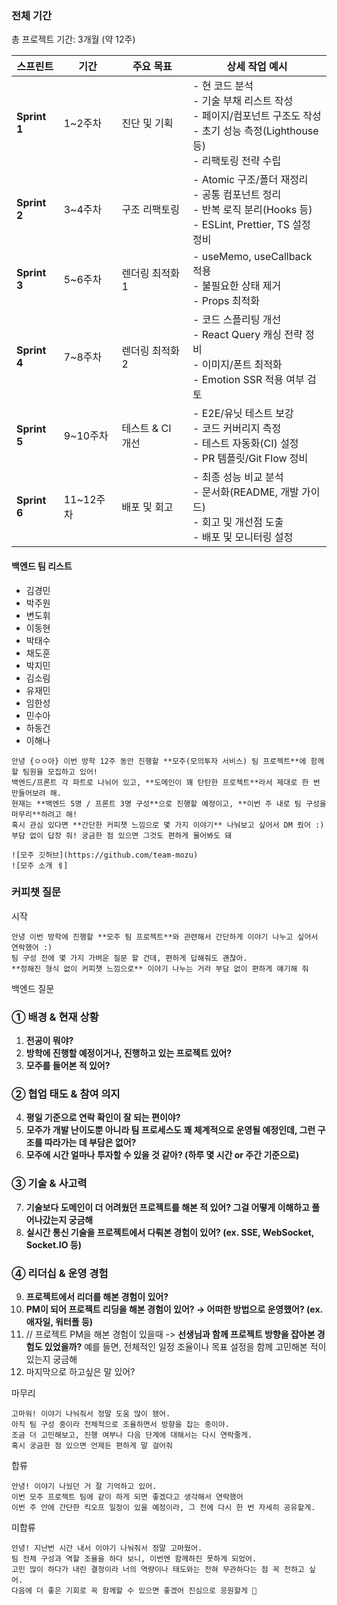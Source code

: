 
### 전체 기간

총 프로젝트 기간: 3개월 (약 12주)

| 스프린트         | 기간      | 주요 목표       | 상세 작업 예시                                                                                     |
| ------------ | ------- | ----------- | -------------------------------------------------------------------------------------------- |
| **Sprint 1** | 1~2주차   | 진단 및 기획     | - 현 코드 분석<br>- 기술 부채 리스트 작성<br>- 페이지/컴포넌트 구조도 작성<br>- 초기 성능 측정(Lighthouse 등)<br>- 리팩토링 전략 수립 |
| **Sprint 2** | 3~4주차   | 구조 리팩토링     | - Atomic 구조/폴더 재정리<br>- 공통 컴포넌트 정리<br>- 반복 로직 분리(Hooks 등)<br>- ESLint, Prettier, TS 설정 정비    |
| **Sprint 3** | 5~6주차   | 렌더링 최적화 1   | - useMemo, useCallback 적용<br>- 불필요한 상태 제거<br>- Props 최적화                                     |
| **Sprint 4** | 7~8주차   | 렌더링 최적화 2   | - 코드 스플리팅 개선<br>- React Query 캐싱 전략 정비<br>- 이미지/폰트 최적화<br>- Emotion SSR 적용 여부 검토             |
| **Sprint 5** | 9~10주차  | 테스트 & CI 개선 | - E2E/유닛 테스트 보강<br>- 코드 커버리지 측정<br>- 테스트 자동화(CI) 설정<br>- PR 템플릿/Git Flow 정비                  |
| **Sprint 6** | 11~12주차 | 배포 및 회고     | - 최종 성능 비교 분석<br>- 문서화(README, 개발 가이드)<br>- 회고 및 개선점 도출<br>- 배포 및 모니터링 설정                    |

#### 백엔드 팀 리스트

- 김경민
- 박주원
- 변도휘
- 이동현
- 박태수
- 채도훈
- 박지민
- 김소림
- 유재민
- 임한성
- 민수아
- 하동건
- 이해나

```
안녕 {ㅇㅇ아} 이번 방학 12주 동안 진행할 **모주(모의투자 서비스) 팀 프로젝트**에 함께할 팀원을 모집하고 있어!
백엔드/프론트 각 파트로 나뉘어 있고, **도메인이 꽤 탄탄한 프로젝트**라서 제대로 한 번 만들어보려 해.
현재는 **백엔드 5명 / 프론트 3명 구성**으로 진행할 예정이고, **이번 주 내로 팀 구성을 마무리**하려고 해!
혹시 관심 있다면 **간단한 커피챗 느낌으로 몇 가지 이야기** 나눠보고 싶어서 DM 줬어 :)
부담 없이 답장 줘! 궁금한 점 있으면 그것도 편하게 물어봐도 돼

![모주 깃허브](https://github.com/team-mozu)
![모주 소개 ㅔ]
```

### 커피챗 질문

시작
```
안녕 이번 방학에 진행할 **모주 팀 프로젝트**와 관련해서 간단하게 이야기 나누고 싶어서 연락했어 :)
팀 구성 전에 몇 가지 가벼운 질문 할 건데, 편하게 답해줘도 괜찮아.
**정해진 형식 없이 커피챗 느낌으로** 이야기 나누는 거라 부담 없이 편하게 얘기해 줘
```

백엔드 질문
### ① **배경 & 현재 상황**

1. **전공이 뭐야?**
2. **방학에 진행할 예정이거나, 진행하고 있는 프로젝트 있어?**
3. **모주를 들어본 적 있어?**

### ② **협업 태도 & 참여 의지**

4. **평일 기준으로 연락 확인이 잘 되는 편이야?**
5. **모주가 개발 난이도뿐 아니라 팀 프로세스도 꽤 체계적으로 운영될 예정인데, 그런 구조를 따라가는 데 부담은 없어?**
6. **모주에 시간 얼마나 투자할 수 있을 것 같아? (하루 몇 시간 or 주간 기준으로)**

### ③ **기술 & 사고력**

7. **기술보다 도메인이 더 어려웠던 프로젝트를 해본 적 있어? 그걸 어떻게 이해하고 풀어나갔는지 궁금해**
8. **실시간 통신 기술을 프로젝트에서 다뤄본 경험이 있어? (ex. SSE, WebSocket, Socket.IO 등)**

### ④ **리더십 & 운영 경험**

9. **프로젝트에서 리더를 해본 경험이 있어?**
10. **PM이 되어 프로젝트 리딩을 해본 경험이 있어? → 어떠한 방법으로 운영했어? (ex. 애자일, 워터폴 등)**
11. // 프로젝트 PM을 해본 경험이 있을때 -> **선생님과 함께 프로젝트 방향을 잡아본 경험도 있었을까?**
    예를 들면, 전체적인 일정 조율이나 목표 설정을 함께 고민해본 적이 있는지 궁금해
12. 마지막으로 하고싶은 말 있어?


마무리
```
고마워! 이야기 나눠줘서 정말 도움 많이 됐어.
아직 팀 구성 중이라 전체적으로 조율하면서 방향을 잡는 중이야.
조금 더 고민해보고, 진행 여부나 다음 단계에 대해서는 다시 연락줄게.
혹시 궁금한 점 있으면 언제든 편하게 말 걸어줘
```

합류
```
안녕! 이야기 나눴던 거 잘 기억하고 있어.
이번 모주 프로젝트 팀에 같이 하게 되면 좋겠다고 생각해서 연락했어
이번 주 안에 간단한 킥오프 일정이 있을 예정이라, 그 전에 다시 한 번 자세히 공유할게.
```

미합류
```
안녕! 지난번 시간 내서 이야기 나눠줘서 정말 고마웠어.
팀 전체 구성과 역할 조율을 하다 보니, 이번엔 함께하진 못하게 되었어.
고민 많이 하다가 내린 결정이라 너의 역량이나 태도와는 전혀 무관하다는 점 꼭 전하고 싶어.
다음에 더 좋은 기회로 꼭 함께할 수 있으면 좋겠어 진심으로 응원할게 🙏
```